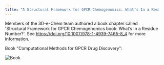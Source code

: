 ```yaml
---
title: "A Structural Framework for GPCR Chemogenomics: What’s In a Residue Number?"
---
```

Members of the 3D-e-Chem team authored a book chapter called 'Structural Framework for GPCR Chemogenomics book: What’s In a Residue Number?'.
See <a href="https://doi.org/10.1007/978-1-4939-7465-8_4">https://doi.org/10.1007/978-1-4939-7465-8_4</a> for more information.

Book "Computational Methods for GPCR Drug Discovery":

![Book](https://static-content.springer.com/cover/book/978-1-4939-7465-8.jpg)